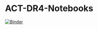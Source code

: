 # ACT-DR4-Notebooks

[![Binder](https://mybinder.org/badge_logo.svg)](https://mybinder.org/v2/gh/mayamkay/ACT-DR4-Notebooks/master)
